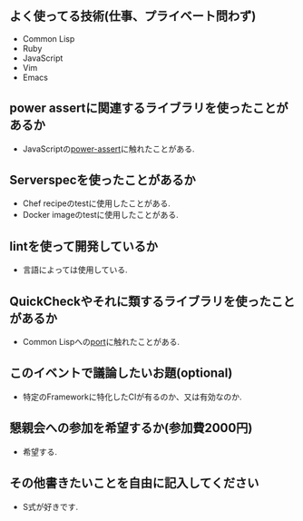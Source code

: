 ## よく使ってる技術(仕事、プライベート問わず)

- Common Lisp
- Ruby
- JavaScript
- Vim
- Emacs

## power assertに関連するライブラリを使ったことがあるか

- JavaScriptの[power-assert](https://github.com/power-assert-js/power-assert)に触れたことがある.

## Serverspecを使ったことがあるか

- Chef recipeのtestに使用したことがある.
- Docker imageのtestに使用したことがある.

## lintを使って開発しているか

- 言語によっては使用している.

## QuickCheckやそれに類するライブラリを使ったことがあるか

- Common Lispへの[port](https://github.com/mcandre/cl-quickcheck)に触れたことがある.

## このイベントで議論したいお題(optional)

- 特定のFrameworkに特化したCIが有るのか、又は有効なのか.

## 懇親会への参加を希望するか(参加費2000円)

- 希望する.

## その他書きたいことを自由に記入してください

- S式が好きです.
